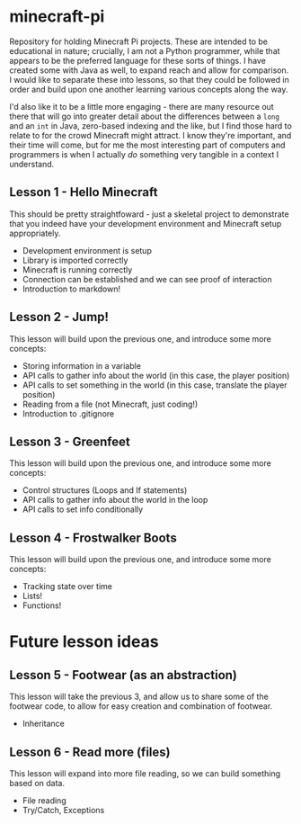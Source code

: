 # minecraft-pi
Repository for holding Minecraft Pi projects.  These are intended to be educational in nature; crucially, I am not a Python programmer, while that appears to be the preferred language for these sorts of things.  I have created some with Java as well, to expand reach and allow for comparison.  I would like to separate these into lessons, so that they could be followed in order and build upon one another learning various concepts along the way.

I'd also like it to be a little more engaging - there are many resource out there that will go into greater detail about the differences between a `long` and an `int` in Java, zero-based indexing and the like, but I find those hard to relate to for the crowd Minecraft might attract.  I know they're important, and their time will come, but for me the most interesting part of computers and programmers is when I actually *do* something very tangible in a context I understand.

## Lesson 1 - Hello Minecraft
This should be pretty straightfoward - just a skeletal project to demonstrate that you indeed have your development environment and Minecraft setup appropriately.
- Development environment is setup
- Library is imported correctly
- Minecraft is running correctly
- Connection can be established and we can see proof of interaction
- Introduction to markdown!

## Lesson 2 - Jump!
This lesson will build upon the previous one, and introduce some more concepts:
- Storing information in a variable
- API calls to gather info about the world (in this case, the player position)
- API calls to set something in the world (in this case, translate the player position)
- Reading from a file (not Minecraft, just coding!)
- Introduction to .gitignore

## Lesson 3 - Greenfeet
This lesson will build upon the previous one, and introduce some more concepts:
- Control structures (Loops and If statements)
- API calls to gather info about the world in the loop
- API calls to set info conditionally

## Lesson 4 - Frostwalker Boots
This lesson will build upon the previous one, and introduce some more concepts:
- Tracking state over time
- Lists!
- Functions!

# Future lesson ideas

## Lesson 5 - Footwear (as an abstraction)
This lesson will take the previous 3, and allow us to share some of the footwear code, to allow for easy creation and combination of footwear.
- Inheritance

## Lesson 6 - Read more (files)
This lesson will expand into more file reading, so we can build something based on data.
- File reading
- Try/Catch, Exceptions